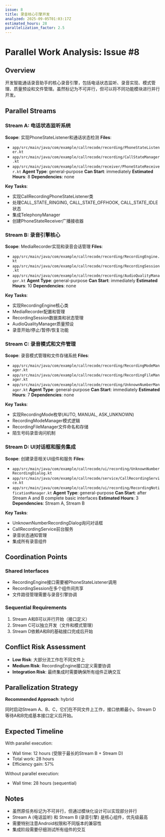 ```yaml
---
issue: 8
title: 录音核心引擎开发
analyzed: 2025-09-05T01:03:17Z
estimated_hours: 28
parallelization_factor: 2.5
---
```


# Parallel Work Analysis: Issue #8

## Overview
开发智能通话录音助手的核心录音引擎，包括电话状态监听、录音实现、模式管理、质量预设和文件管理。虽然标记为不可并行，但可以将不同功能模块进行并行开发。

## Parallel Streams

### Stream A: 电话状态监听系统
**Scope**: 实现PhoneStateListener和通话状态检测
**Files**:
- `app/src/main/java/com/example/callrecode/recording/PhoneStateListener.kt`
- `app/src/main/java/com/example/callrecode/recording/CallStateManager.kt`
- `app/src/main/java/com/example/callrecode/receiver/PhoneStateReceiver.kt`
**Agent Type**: general-purpose
**Can Start**: immediately
**Estimated Hours**: 8
**Dependencies**: none

**Key Tasks**:
- 实现CallRecordingPhoneStateListener类
- 处理CALL_STATE_RINGING, CALL_STATE_OFFHOOK, CALL_STATE_IDLE状态
- 集成TelephonyManager
- 创建PhoneStateReceiver广播接收器

### Stream B: 录音引擎核心
**Scope**: MediaRecorder实现和录音会话管理
**Files**:
- `app/src/main/java/com/example/callrecode/recording/RecordingEngine.kt`
- `app/src/main/java/com/example/callrecode/recording/RecordingSession.kt`
- `app/src/main/java/com/example/callrecode/recording/AudioQualityManager.kt`
**Agent Type**: general-purpose
**Can Start**: immediately
**Estimated Hours**: 10
**Dependencies**: none

**Key Tasks**:
- 实现RecordingEngine核心类
- MediaRecorder配置和管理
- RecordingSession数据类和状态管理
- AudioQualityManager质量预设
- 录音开始/停止/暂停/恢复功能

### Stream C: 录音模式和文件管理
**Scope**: 录音模式管理和文件存储系统
**Files**:
- `app/src/main/java/com/example/callrecode/recording/RecordingModeManager.kt`
- `app/src/main/java/com/example/callrecode/recording/RecordingFileManager.kt`
- `app/src/main/java/com/example/callrecode/recording/UnknownNumberManager.kt`
**Agent Type**: general-purpose
**Can Start**: immediately
**Estimated Hours**: 7
**Dependencies**: none

**Key Tasks**:
- 实现RecordingMode枚举(AUTO, MANUAL, ASK_UNKNOWN)
- RecordingModeManager模式逻辑
- RecordingFileManager文件命名和存储
- 陌生号码录音询问机制

### Stream D: UI对话框和服务集成
**Scope**: 创建录音相关UI组件和服务
**Files**:
- `app/src/main/java/com/example/callrecode/ui/recording/UnknownNumberRecordingDialog.kt`
- `app/src/main/java/com/example/callrecode/service/CallRecordingService.kt`
- `app/src/main/java/com/example/callrecode/ui/recording/RecordingNotificationManager.kt`
**Agent Type**: general-purpose
**Can Start**: after Stream A and B complete basic interfaces
**Estimated Hours**: 3
**Dependencies**: Stream A, Stream B

**Key Tasks**:
- UnknownNumberRecordingDialog询问对话框
- CallRecordingService前台服务
- 录音状态通知管理
- 集成所有录音组件

## Coordination Points

### Shared Interfaces
- RecordingEngine接口需要被PhoneStateListener调用
- RecordingSession在多个组件间共享
- 文件路径管理需要与录音引擎协调

### Sequential Requirements
1. Stream A和B可以并行开始（接口定义）
2. Stream C可以独立开发（文件和模式管理）
3. Stream D依赖A和B的基础接口完成后开始

## Conflict Risk Assessment
- **Low Risk**: 大部分流工作在不同文件上
- **Medium Risk**: RecordingEngine接口定义需要协调
- **Integration Risk**: 最终集成时需要确保所有组件正确交互

## Parallelization Strategy

**Recommended Approach**: hybrid

同时启动Stream A、B、C，它们在不同文件上工作，接口依赖最小。Stream D等待A和B完成基本接口定义后开始。

## Expected Timeline

With parallel execution:
- Wall time: 12 hours (受限于最长的Stream B + Stream D)
- Total work: 28 hours
- Efficiency gain: 57%

Without parallel execution:
- Wall time: 28 hours (sequential)

## Notes

- 虽然原任务标记为不可并行，但通过模块化设计可以实现部分并行
- Stream A (电话监听) 和 Stream B (录音引擎) 是核心组件，优先级最高
- 需要特别注意Android权限和不同版本的兼容性
- 集成阶段需要仔细测试所有组件的交互
